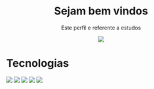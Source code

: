 <h1 align="center">Sejam bem vindos</h1>
<p align="center">Este perfil e referente a estudos</p>
<p align="center">
 <p align="center">
  <a href="https://github.com/DenverCoder1/readme-typing-svg">
	  <img src="https://readme-typing-svg.herokuapp.com?lines=Me+chamo+Paulo+Lacerda;Sou+aluno+fullstack,+Designer!&center=true&width=780&height=45">
  </a>
</p>

# Tecnologias

<img src="https://img.shields.io/badge/Html5-orange?style=for-the-badge&logo=Kibana&logoColor=white" />  

<img src="https://img.shields.io/badge/Css3-blue?style=for-the-badge&logo=Kibana&logoColor=white" />  

<img src="https://img.shields.io/badge/Bootstrap-purple?style=for-the-badge&logo=Kibana&logoColor=white" />

<img src="https://img.shields.io/badge/Git-grey?style=for-the-badge&logo=Kibana&logoColor=white" />

<img src="https://img.shields.io/badge/Github-black?style=for-the-badge&logo=Kibana&logoColor=white" />
